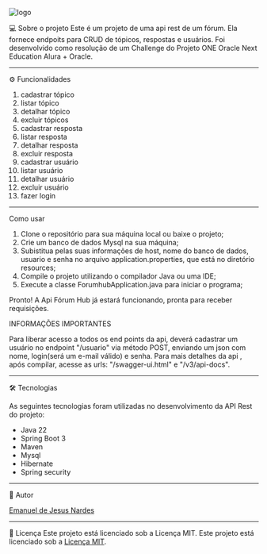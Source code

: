 ﻿![logo](https://github.com/emanueljn/forumhub/assets/141789277/acadd806-c178-423f-b897-111b6766937d)

💻 Sobre o projeto
Este é um projeto de uma api rest de um fórum. Ela fornece endpoits para CRUD de tópicos, respostas e usuários.
Foi desenvolvido como resolução de um Challenge do Projeto ONE Oracle Next Education Alura + Oracle.

---
⚙️ Funcionalidades

1. cadastrar tópico
2. listar tópico
3. detalhar tópico
4. excluir tópicos
5. cadastrar resposta
6. listar resposta
7. detalhar resposta
8. excluir resposta
8. cadastrar usuário
9. listar usuário
10. detalhar usuário 
11. excluir usuário
12. fazer login

---
Como usar
1. Clone o repositório para sua máquina local ou baixe o projeto;
2. Crie um banco de dados Mysql na sua máquina;
3. Subistitua pelas suas informações de host, nome do banco de dados, usuario e senha no arquivo application.properties, que está no diretório resources;
2. Compile o projeto utilizando o compilador Java ou uma IDE;
3. Execute a classe ForumhubApplication.java para iniciar o programa;

Pronto! A Api Fórum Hub já estará funcionando, pronta para receber requisições.

INFORMAÇÕES IMPORTANTES

Para liberar acesso a todos os end points da api, deverá cadastrar um usuário no endpoint "/usuario" via método POST, enviando um json com nome, login(será um e-mail válido) e senha.
Para mais detalhes da api , após compilar, acesse as urls: "/swagger-ui.html" e "/v3/api-docs".

---

🛠 Tecnologias

As seguintes tecnologias foram utilizadas no desenvolvimento da API Rest do projeto:

* Java 22
* Spring Boot 3
* Maven
* Mysql
* Hibernate
* Spring security

---
📝 Autor

[Emanuel de Jesus Nardes</sub>](https://github.com/emanueljn)

---
📝 Licença
Este projeto está licenciado sob a Licença MIT.
Este projeto está licenciado sob a [Licença MIT](LICENSE).
